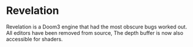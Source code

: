 Revelation
==========

Revelation is a Doom3 engine that had the most obscure bugs worked out.
All editors have been removed from source, The depth buffer is now also accessible for shaders.
